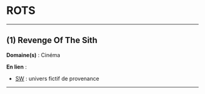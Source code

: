 # ROTS

--------------------

## (1) Revenge Of The Sith

**Domaine(s)** : Cinéma

**En lien** :

+ [SW](../S/sw.md) : univers fictif de provenance

--------------------
